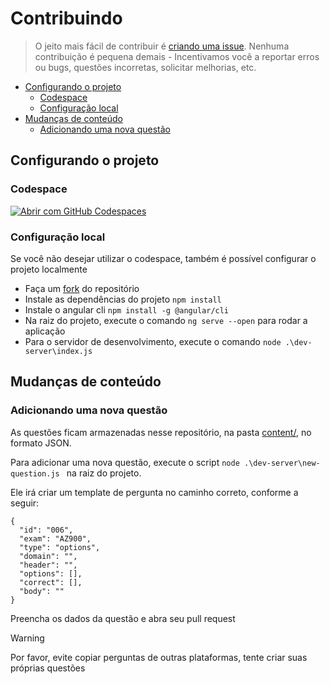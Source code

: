 # Contribuindo
> O jeito mais fácil de contribuir é [criando uma issue](https://github.com/Salgado2004/NuvemPro-Exams/issues/new/choose). Nenhuma contribuição é pequena demais - Incentivamos você a reportar erros ou bugs, questões incorretas, solicitar melhorias, etc.

- [Configurando o projeto](#configurando-o-projeto)
  - [Codespace](#codespace)
  - [Configuração local](#configuração-local)
- [Mudanças de conteúdo](#mudanças-de-conteúdo)
  - [Adicionando uma nova questão](#adicionando-uma-nova-questão)

## Configurando o projeto

### Codespace

[![Abrir com GitHub Codespaces](https://github.com/codespaces/badge.svg)](https://codespaces.new/Salgado2004/NuvemPro-Exams?quickstart=1)

### Configuração local

Se você não desejar utilizar o codespace, também é possível configurar o projeto localmente

- Faça um [fork](https://github.com/Salgado2004/NuvemPro-Exams/fork) do repositório
- Instale as dependências do projeto `npm install`
- Instale o angular cli `npm install -g @angular/cli`
- Na raiz do projeto, execute o comando `ng serve --open` para rodar a aplicação
- Para o servidor de desenvolvimento, execute o comando `node .\dev-server\index.js`

## Mudanças de conteúdo

### Adicionando uma nova questão

As questões ficam armazenadas nesse repositório, na pasta [content/](https://github.com/Salgado2004/NuvemPro-Exams/tree/master/content), no formato JSON.

Para adicionar uma nova questão, execute o script `node .\dev-server\new-question.js ` na raiz do projeto.

Ele irá criar um template de pergunta no caminho correto, conforme a seguir: 
```
{
  "id": "006",
  "exam": "AZ900",
  "type": "options",
  "domain": "",
  "header": "",
  "options": [],
  "correct": [],
  "body": ""
}
```
Preencha os dados da questão e abra seu pull request
> [!warning]
> Por favor, evite copiar perguntas de outras plataformas, tente criar suas próprias questões